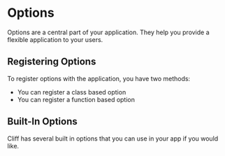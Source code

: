 # Options

Options are a central part of your application. They help you provide a flexible application to your users.

## Registering Options

To register options with the application, you have two methods:

- You can register a class based option
- You can register a function based option

## Built-In Options

Cliff has several built in options that you can use in your app if you would like.